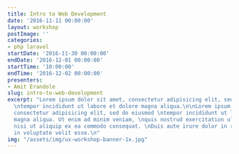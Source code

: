 ```yaml
---
title: Intro to Web Development
date: '2016-11-11 00:00:00'
layout: workshop
postImage: ''
categories:
- php laravel
startDate: '2016-11-30 00:00:00'
endDate: '2016-12-01 00:00:00'
startTime: '10:00:00'
endTime: '2016-12-02 00:00:00'
presenters:
- Amit Erandole
slug: intro-to-web-development
excerpt: "Lorem ipsum dolor sit amet, consectetur adipisicing elit, sed do eiusmod
  \ntempor incididunt ut labore et dolore magna aliqua.\n\nLorem ipsum dolor sit amet,
  consectetur adipisicing elit, sed do eiusmod \ntempor incididunt ut labore et dolore
  magna aliqua. Ut enim ad minim veniam, \nquis nostrud exercitation ullamco laboris
  nisi ut aliquip ex ea commodo consequat. \nDuis aute irure dolor in reprehenderit
  in voluptate velit esse.\n"
img: "/assets/img/ux-workshop-banner-1x.jpg"
---
```

